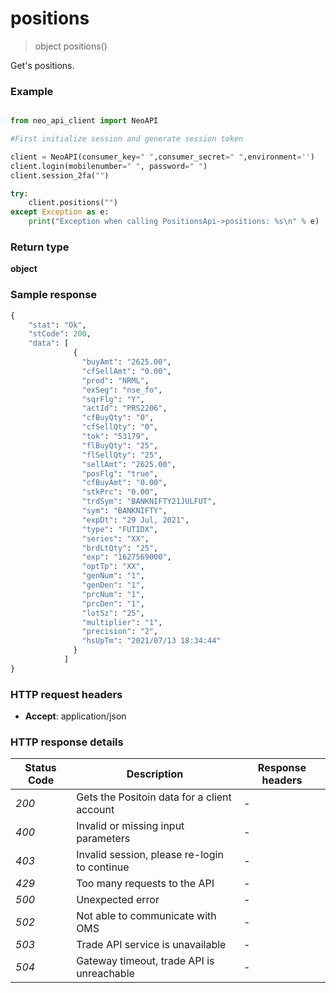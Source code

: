 # **positions**
> object positions()

Get's positions.

### Example

```python

from neo_api_client import NeoAPI

#First initialize session and generate session token

client = NeoAPI(consumer_key=" ",consumer_secret=" ",environment='')
client.login(mobilenumber=" ", password=" ")
client.session_2fa("")

try:
    client.positions("")
except Exception as e:
    print("Exception when calling PositionsApi->positions: %s\n" % e)
```

### Return type

**object**

### Sample response
```python
{
    "stat": "Ok",
    "stCode": 200,
    "data": [
              {
                "buyAmt": "2625.00",
                "cfSellAmt": "0.00",
                "prod": "NRML",
                "exSeg": "nse_fo",
                "sqrFlg": "Y",
                "actId": "PRS2206",
                "cfBuyQty": "0",
                "cfSellQty": "0",
                "tok": "53179",
                "flBuyQty": "25",
                "flSellQty": "25",
                "sellAmt": "2625.00",
                "posFlg": "true",
                "cfBuyAmt": "0.00",
                "stkPrc": "0.00",
                "trdSym": "BANKNIFTY21JULFUT",
                "sym": "BANKNIFTY",
                "expDt": "29 Jul, 2021",
                "type": "FUTIDX",
                "series": "XX",
                "brdLtQty": "25",
                "exp": "1627569000",
                "optTp": "XX",
                "genNum": "1",
                "genDen": "1",
                "prcNum": "1",
                "prcDen": "1",
                "lotSz": "25",
                "multiplier": "1",
                "precision": "2",
                "hsUpTm": "2021/07/13 18:34:44"        
              }
            ]
}

```

### HTTP request headers

 - **Accept**: application/json


### HTTP response details
| Status Code | Description                                  | Response headers |
|-------------|----------------------------------------------|------------------|
| *200*       | Gets the Positoin data for a client account  | -                |
| *400*       | Invalid or missing input parameters          | -                |
| *403*       | Invalid session, please re-login to continue | -                |
| *429*       | Too many requests to the API                 | -                |
| *500*       | Unexpected error                             | -                |
| *502*       | Not able to communicate with OMS             | -                |
| *503*       | Trade API service is unavailable             | -                |
| *504*       | Gateway timeout, trade API is unreachable    | -                |
